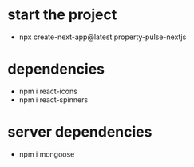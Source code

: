 # start the project
- npx create-next-app@latest property-pulse-nextjs

# dependencies
- npm i react-icons
- npm i react-spinners

# server dependencies
- npm i mongoose